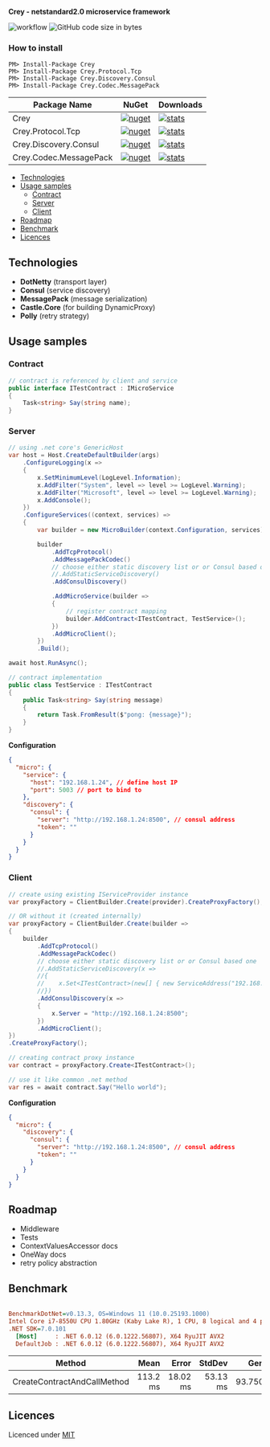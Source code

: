 **Crey - netstandard2.0 microservice framework**

![workflow](https://img.shields.io/github/actions/workflow/status/vermilion/Crey/build-and-publish.yml) ![GitHub code size in bytes](https://img.shields.io/github/languages/code-size/vermilion/Crey?style=flat-square)


### How to install
```code
PM> Install-Package Crey
PM> Install-Package Crey.Protocol.Tcp
PM> Install-Package Crey.Discovery.Consul
PM> Install-Package Crey.Codec.MessagePack
```

| Package Name           | NuGet                                                                                                                                          | Downloads                                                                                                                                                             |
| ---------------------- | ---------------------------------------------------------------------------------------------------------------------------------------------- | --------------------------------------------------------------------------------------------------------------------------------------------------------------------- |
| Crey                   | [![nuget](https://img.shields.io/nuget/v/Crey.svg?style=flat-square)](https://www.nuget.org/packages/Crey)                                     | [![stats](https://img.shields.io/nuget/dt/Crey.svg?style=flat-square)](https://www.nuget.org/stats/packages/Crey?groupby=Version)                                     |
| Crey.Protocol.Tcp      | [![nuget](https://img.shields.io/nuget/v/Crey.Protocol.Tcp.svg?style=flat-square)](https://www.nuget.org/packages/Crey.Protocol.Tcp)           | [![stats](https://img.shields.io/nuget/dt/Crey.Protocol.Tcp.svg?style=flat-square)](https://www.nuget.org/stats/packages/Crey.Protocol.Tcp?groupby=Version)           |
| Crey.Discovery.Consul  | [![nuget](https://img.shields.io/nuget/v/Crey.Discovery.Consul.svg?style=flat-square)](https://www.nuget.org/packages/Crey.Discovery.Consul)   | [![stats](https://img.shields.io/nuget/dt/Crey.Discovery.Consul.svg?style=flat-square)](https://www.nuget.org/stats/packages/Crey.Discovery.Consul?groupby=Version)   |
| Crey.Codec.MessagePack | [![nuget](https://img.shields.io/nuget/v/Crey.Codec.MessagePack.svg?style=flat-square)](https://www.nuget.org/packages/Crey.Codec.MessagePack) | [![stats](https://img.shields.io/nuget/dt/Crey.Codec.MessagePack.svg?style=flat-square)](https://www.nuget.org/stats/packages/Crey.Codec.MessagePack?groupby=Version) |


- [Technologies](#technologies)
- [Usage samples](#usage-samples)
  - [Contract](#contract)
  - [Server](#server)
  - [Client](#client)
- [Roadmap](#roadmap)
- [Benchmark](#benchmark)
- [Licences](#licences)


## Technologies
- **DotNetty** (transport layer)
- **Consul** (service discovery)
- **MessagePack** (message serialization)
- **Castle.Core** (for building DynamicProxy)
- **Polly** (retry strategy)

## Usage samples

### Contract
``` c#
// contract is referenced by client and service
public interface ITestContract : IMicroService
{
    Task<string> Say(string name);
}
```
### Server
``` c#
// using .net core's GenericHost
var host = Host.CreateDefaultBuilder(args)
    .ConfigureLogging(x =>
    {
        x.SetMinimumLevel(LogLevel.Information);
        x.AddFilter("System", level => level >= LogLevel.Warning);
        x.AddFilter("Microsoft", level => level >= LogLevel.Warning);
        x.AddConsole();
    })
    .ConfigureServices((context, services) =>
    {
        var builder = new MicroBuilder(context.Configuration, services);

        builder
            .AddTcpProtocol()
            .AddMessagePackCodec()
            // choose either static discovery list or or Consul based one
            //.AddStaticServiceDiscovery()
            .AddConsulDiscovery()

            .AddMicroService(builder =>
            {
                // register contract mapping
                builder.AddContract<ITestContract, TestService>();
            })
            .AddMicroClient();
        })
        .Build();

await host.RunAsync();

// contract implementation
public class TestService : ITestContract
{
    public Task<string> Say(string message)
    {
        return Task.FromResult($"pong: {message}");
    }
}
```
**Configuration**
```json
{
  "micro": {
    "service": {
      "host": "192.168.1.24", // define host IP
      "port": 5003 // port to bind to
    },
    "discovery": {
      "consul": {
        "server": "http://192.168.1.24:8500", // consul address
        "token": ""
      }
    }
  }
}

```

### Client
``` c#
// create using existing IServiceProvider instance
var proxyFactory = ClientBuilder.Create(provider).CreateProxyFactory();

// OR without it (created internally)
var proxyFactory = ClientBuilder.Create(builder =>
{
    builder
        .AddTcpProtocol()
        .AddMessagePackCodec()
        // choose either static discovery list or or Consul based one
        //.AddStaticServiceDiscovery(x =>
        //{
        //    x.Set<ITestContract>(new[] { new ServiceAddress("192.168.1.24", 5003) });
        //})
        .AddConsulDiscovery(x =>
        {
            x.Server = "http://192.168.1.24:8500";
        })
        .AddMicroClient();
})
.CreateProxyFactory();

// creating contract proxy instance
var contract = proxyFactory.Create<ITestContract>();

// use it like common .net method
var res = await contract.Say("Hello world");
```

**Configuration**
```json
{
  "micro": {
    "discovery": {
      "consul": {
        "server": "http://192.168.1.24:8500", // consul address
        "token": ""
      }
    }
  }
}
```

## Roadmap
- Middleware
- Tests
- ContextValuesAccessor docs
- OneWay docs
- retry policy abstraction

## Benchmark

``` ini

BenchmarkDotNet=v0.13.3, OS=Windows 11 (10.0.25193.1000)
Intel Core i7-8550U CPU 1.80GHz (Kaby Lake R), 1 CPU, 8 logical and 4 physical cores
.NET SDK=7.0.101
  [Host]     : .NET 6.0.12 (6.0.1222.56807), X64 RyuJIT AVX2
  DefaultJob : .NET 6.0.12 (6.0.1222.56807), X64 RyuJIT AVX2


```
| Method                      |     Mean |    Error |   StdDev |    Gen0 |    Gen1 | Allocated |
| --------------------------- | -------: | -------: | -------: | ------: | ------: | --------: |
| CreateContractAndCallMethod | 113.2 ms | 18.02 ms | 53.13 ms | 93.7500 | 31.2500 | 491.28 KB |

## Licences

Licenced under [MIT](LICENSE)
